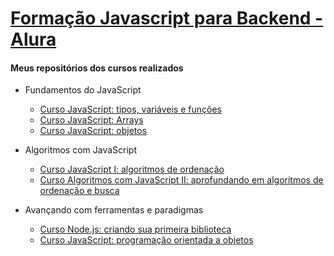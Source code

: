 # [Formação Javascript para Backend - Alura](https://www.alura.com.br/formacao-js-backend)

#### Meus repositórios dos cursos realizados    
* Fundamentos do JavaScript
  - [Curso JavaScript: tipos, variáveis e funções](https://github.com/wherculano/Javascript-Fundamentos)
  - [Curso JavaScript: Arrays](https://github.com/wherculano/Javascript-Arrays)
  - [Curso JavaScript: objetos](https://github.com/wherculano/Javascript-Objetos)
  
* Algoritmos com JavaScript
  - [Curso JavaScript I: algoritmos de ordenação](https://github.com/wherculano/Javascript-I-algoritmos-de-ordenacao)
  - [Curso Algoritmos com JavaScript II: aprofundando em algoritmos de ordenação e busca](https://github.com/wherculano/JavaScript-II-aprofundando-em-algoritmos-de-ordenacao-e-busca)
 
 * Avançando com ferramentas e paradigmas
   - [Curso Node.js: criando sua primeira biblioteca]()
   - [Curso JavaScript: programação orientada a objetos]()
